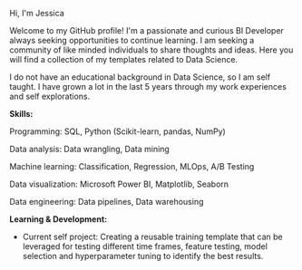 Hi, I'm Jessica 

Welcome to my GitHub profile! I'm a passionate and curious BI Developer always seeking opportunities to continue learning. I am seeking a community of like minded individuals to share thoughts and ideas. Here you will find a collection of my templates related to Data Science.  

I do not have an educational background in Data Science, so I am self taught. I have grown a lot in the last 5 years through my work experiences and self explorations. 


**Skills:**

Programming: SQL, Python (Scikit-learn, pandas, NumPy)

Data analysis: Data wrangling, Data mining

Machine learning: Classification, Regression, MLOps, A/B Testing

Data visualization: Microsoft Power BI, Matplotlib, Seaborn

Data engineering: Data pipelines, Data warehousing 


**Learning & Development:**
- Current self project: Creating a reusable training template that can be leveraged for testing different time frames, feature testing, model selection and hyperparameter tuning to identify the best results. 


  

<!---
jrgeige3/jrgeige3 is a ✨ special ✨ repository because its `README.md` (this file) appears on your GitHub profile.
You can click the Preview link to take a look at your changes.
--->
